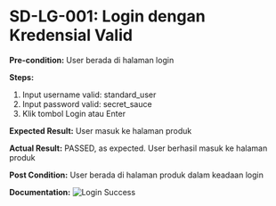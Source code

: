 # SD-LG-001: Login dengan Kredensial Valid

**Pre-condition:**
User berada di halaman login

**Steps:**
1. Input username valid: standard_user
2. Input password valid: secret_sauce
3. Klik tombol Login atau Enter

**Expected Result:**
User masuk ke halaman  produk

**Actual Result:**
PASSED, as expected. User berhasil masuk ke halaman produk

**Post Condition:**
User berada di halaman  produk dalam keadaan login

**Documentation:**
![Login Success](QA-Portofolio/screenshots/login-success.png)
